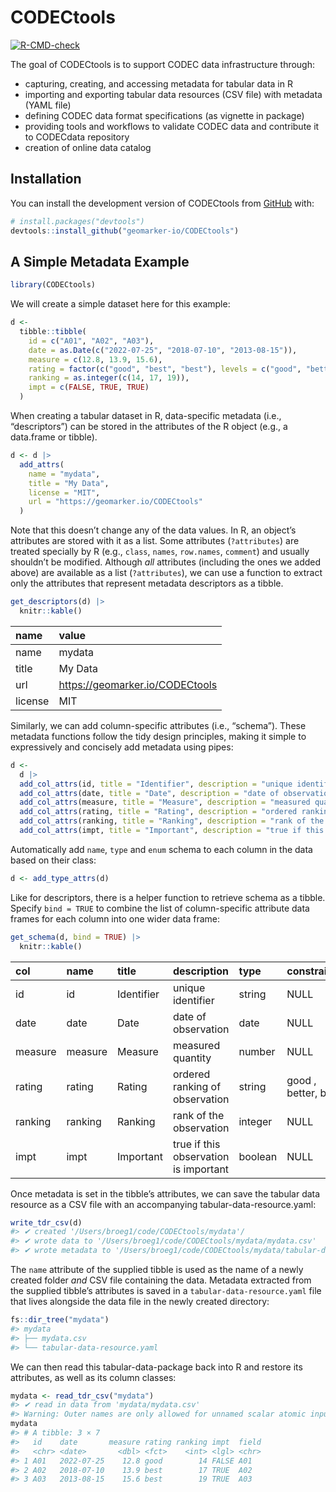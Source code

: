 
<!-- README.md is generated from README.Rmd. Please edit that file -->

# CODECtools

<!-- badges: start -->

[![R-CMD-check](https://github.com/geomarker-io/CODECtools/actions/workflows/R-CMD-check.yaml/badge.svg)](https://github.com/geomarker-io/CODECtools/actions/workflows/R-CMD-check.yaml)
<!-- badges: end -->

The goal of CODECtools is to support CODEC data infrastructure through:

-   capturing, creating, and accessing metadata for tabular data in R
-   importing and exporting tabular data resources (CSV file) with
    metadata (YAML file)
-   defining CODEC data format specifications (as vignette in package)
-   providing tools and workflows to validate CODEC data and contribute
    it to CODECdata repository
-   creation of online data catalog

## Installation

You can install the development version of CODECtools from
[GitHub](https://github.com/) with:

``` r
# install.packages("devtools")
devtools::install_github("geomarker-io/CODECtools")
```

## A Simple Metadata Example

``` r
library(CODECtools)
```

We will create a simple dataset here for this example:

``` r
d <-
  tibble::tibble(
    id = c("A01", "A02", "A03"),
    date = as.Date(c("2022-07-25", "2018-07-10", "2013-08-15")),
    measure = c(12.8, 13.9, 15.6),
    rating = factor(c("good", "best", "best"), levels = c("good", "better", "best")),
    ranking = as.integer(c(14, 17, 19)),
    impt = c(FALSE, TRUE, TRUE)
  )
```

When creating a tabular dataset in R, data-specific metadata (i.e.,
“descriptors”) can be stored in the attributes of the R object (e.g., a
data.frame or tibble).

``` r
d <- d |>
  add_attrs(
    name = "mydata",
    title = "My Data",
    license = "MIT",
    url = "https://geomarker.io/CODECtools"
  )
```

Note that this doesn’t change any of the data values. In R, an object’s
attributes are stored with it as a list. Some attributes (`?attributes`)
are treated specially by R (e.g., `class`, `names`, `row.names`,
`comment`) and usually shouldn’t be modified. Although *all* attributes
(including the ones we added above) are available as a list
(`?attributes`), we can use a function to extract only the attributes
that represent metadata descriptors as a tibble.

``` r
get_descriptors(d) |>
  knitr::kable()
```

| name    | value                             |
|:--------|:----------------------------------|
| name    | mydata                            |
| title   | My Data                           |
| url     | <https://geomarker.io/CODECtools> |
| license | MIT                               |

Similarly, we can add column-specific attributes (i.e., “schema”). These
metadata functions follow the tidy design principles, making it simple
to expressively and concisely add metadata using pipes:

``` r
d <-
  d |>
  add_col_attrs(id, title = "Identifier", description = "unique identifier") |>
  add_col_attrs(date, title = "Date", description = "date of observation") |>
  add_col_attrs(measure, title = "Measure", description = "measured quantity") |>
  add_col_attrs(rating, title = "Rating", description = "ordered ranking of observation") |>
  add_col_attrs(ranking, title = "Ranking", description = "rank of the observation") |>
  add_col_attrs(impt, title = "Important", description = "true if this observation is important")
```

Automatically add `name`, `type` and `enum` schema to each column in the
data based on their class:

``` r
d <- add_type_attrs(d)
```

Like for descriptors, there is a helper function to retrieve schema as a
tibble. Specify `bind = TRUE` to combine the list of column-specific
attribute data frames for each column into one wider data frame:

``` r
get_schema(d, bind = TRUE) |>
  knitr::kable()
```

| col     | name    | title      | description                           | type    | constraints         |
|:--------|:--------|:-----------|:--------------------------------------|:--------|:--------------------|
| id      | id      | Identifier | unique identifier                     | string  | NULL                |
| date    | date    | Date       | date of observation                   | date    | NULL                |
| measure | measure | Measure    | measured quantity                     | number  | NULL                |
| rating  | rating  | Rating     | ordered ranking of observation        | string  | good , better, best |
| ranking | ranking | Ranking    | rank of the observation               | integer | NULL                |
| impt    | impt    | Important  | true if this observation is important | boolean | NULL                |

Once metadata is set in the tibble’s attributes, we can save the tabular
data resource as a CSV file with an accompanying
tabular-data-resource.yaml:

``` r
write_tdr_csv(d)
#> ✔ created '/Users/broeg1/code/CODECtools/mydata'/
#> ✔ wrote data to '/Users/broeg1/code/CODECtools/mydata/mydata.csv'
#> ✔ wrote metadata to '/Users/broeg1/code/CODECtools/mydata/tabular-data-resource.yaml'
```

The `name` attribute of the supplied tibble is used as the name of a
newly created folder *and* CSV file containing the data. Metadata
extracted from the supplied tibble’s attributes is saved in a
`tabular-data-resource.yaml` file that lives alongside the data file in
the newly created directory:

``` r
fs::dir_tree("mydata")
#> mydata
#> ├── mydata.csv
#> └── tabular-data-resource.yaml
```

We can then read this tabular-data-package back into R and restore its
attributes, as well as its column classes:

``` r
mydata <- read_tdr_csv("mydata")
#> ✔ read in data from 'mydata/mydata.csv'
#> Warning: Outer names are only allowed for unnamed scalar atomic inputs
mydata
#> # A tibble: 3 × 7
#>   id    date       measure rating ranking impt  field
#>   <chr> <date>       <dbl> <fct>    <int> <lgl> <chr>
#> 1 A01   2022-07-25    12.8 good        14 FALSE A01  
#> 2 A02   2018-07-10    13.9 best        17 TRUE  A02  
#> 3 A03   2013-08-15    15.6 best        19 TRUE  A03
```
